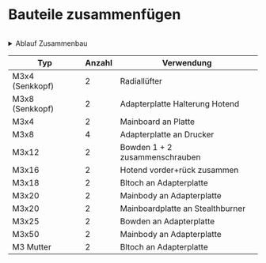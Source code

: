 # Bauteile zusammenfügen

<figure><img src="https://raw.githubusercontent.com/cryd-s/Vyper_extended/main/0_mods/Stealthburner_Mod/bilder/Stealthbruner_Teile.png" alt=""><figcaption></figcaption></figure>

<details>

<summary>Ablauf Zusammenbau</summary>

1. Bowder 1 + 2 zusammenschraube + Pushfit einsetzten
2. Bltouch an Adapterplatte schrauben
3. Hotend einsetzten und Hotend Front + End zusammenschrauben
4. Board in Abdeckung schrauben
5. Senkkopfschrauben an Adapterplatte einsetzten
6. Bowdenteile an Adapterplatte befestigen
7. Hotend an Adapterplatte befestigen
8. Alle Kabel durch Bowden Adapter nach hinten druch führen
9. Mainboard (Front) auf Adapterplatte setzten

</details>

| Typ             | Anzahl | Verwendung                       |
| --------------- | ------ | -------------------------------- |
| M3x4 (Senkkopf) | 2      | Radiallüfter                     |
| M3x8 (Senkkopf) | 2      | Adapterplatte Halterung Hotend   |
| M3x4            | 2      | Mainboard an Platte              |
| M3x8            | 4      | Adapterplatte an Drucker         |
| M3x12           | 2      | Bowden 1 + 2 zusammenschrauben   |
| M3x16           | 2      | Hotend vorder+rück zusammen      |
| M3x18           | 2      | Bltoch an Adapterplatte          |
| M3x20           | 2      | Mainbody an Adapterplatte        |
| M3x20           | 2      | Mainboardplatte an Stealthburner |
| M3x25           | 2      | Bowden an Adapterplatte          |
| M3x50           | 2      | Mainbody an Adapterplatte        |
| M3 Mutter       | 2      | Bltoch an Adapterplatte          |
